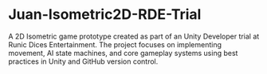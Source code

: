 # Juan-Isometric2D-RDE-Trial
A 2D Isometric game prototype created as part of an Unity Developer trial at Runic Dices Entertainment. The project focuses on implementing movement, AI state machines, and core gameplay systems using best practices in Unity and GitHub version control.
